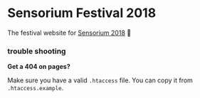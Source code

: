 Sensorium Festival 2018
===

The festival website for [Sensorium 2018](https://sensorium.is/) 🎉

### trouble shooting

**Get a 404 on pages?**

Make sure you have a valid `.htaccess` file. You can copy it from `.htaccess.example`.